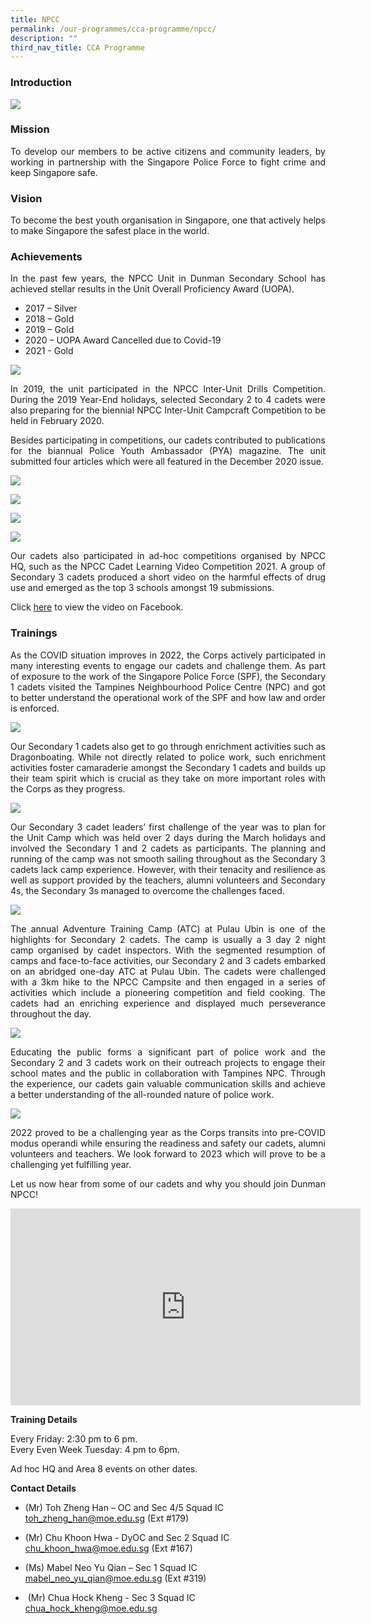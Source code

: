 ```yaml
---
title: NPCC
permalink: /our-programmes/cca-programme/npcc/
description: ""
third_nav_title: CCA Programme
---
```

### Introduction

![](/images/CCA%20Photos/NPCC/NPCC_Members_2021.jpg)

### Mission

<p style="text-align: justify;">To develop our members to be active citizens and community leaders, by working in partnership with the Singapore Police Force to fight crime and keep Singapore safe.</p>

### Vision

<p style="text-align: justify;">To become the best youth organisation in Singapore, one that actively helps to make Singapore the safest place in the world.</p>

### Achievements

<p style="text-align: justify;">In the past few years, the NPCC Unit in Dunman Secondary School has achieved stellar results in the Unit Overall Proficiency Award (UOPA).</p>

*   2017 – Silver
*   2018 – Gold
*   2019 – Gold
*   2020 – UOPA Award Cancelled due to Covid-19
*   2021 - Gold

![](/images/Student%20Development%20Programme/CCA%20Programme/Uniformed%20Groups/NPCC/UOPA_2018.jpeg)

<p style="text-align: justify;">In 2019, the unit participated in the NPCC Inter-Unit Drills Competition. During the 2019 Year-End holidays, selected Secondary 2 to 4 cadets were also preparing for the biennial NPCC Inter-Unit Campcraft Competition to be held in February 2020.</p>

<p style="text-align: justify;">Besides participating in competitions, our cadets contributed to publications for the biannual Police Youth Ambassador (PYA) magazine. The unit submitted four articles which were all featured in the December 2020 issue.</p>

![](/images/Student%20Development%20Programme/CCA%20Programme/Uniformed%20Groups/NPCC/PYAMag_2020_1.png)

![](/images/Student%20Development%20Programme/CCA%20Programme/Uniformed%20Groups/NPCC/PYAMag_2020_3.png)

![](/images/Student%20Development%20Programme/CCA%20Programme/Uniformed%20Groups/NPCC/PYAMag_2020_5.png)

![](/images/Student%20Development%20Programme/CCA%20Programme/Uniformed%20Groups/NPCC/PYAMag_2020_6.png)

<p style="text-align: justify;">Our cadets also participated in ad-hoc competitions organised by NPCC HQ, such as the NPCC Cadet Learning Video Competition 2021. A group of Secondary 3 cadets produced a short video on the harmful effects of drug use and emerged as the top 3 schools amongst 19 submissions.</p>

Click [here](https://www.facebook.com/NationalPoliceCadetCorps/videos/594713705004031) to view the video on Facebook.

### Trainings

<p style="text-align: justify;">As the COVID situation improves in 2022, the Corps actively participated in many interesting events to engage our cadets and challenge them. As part of exposure to the work of the Singapore Police Force (SPF), the Secondary 1 cadets visited the Tampines Neighbourhood Police Centre (NPC) and got to better understand the operational work of the SPF and how law and order is enforced.</p>

![](/images/CCA%20Photos/NPCC/Sec%201%20Visit%20To%20Tampines%20NPC.png)

<p style="text-align: justify;">Our Secondary 1 cadets also get to go through enrichment activities such as Dragonboating. While not directly related to police work, such enrichment activities foster camaraderie amongst the Secondary 1 cadets and builds up their team spirit which is crucial as they take on more important roles with the Corps as they progress.</p>

![](/images/CCA%20Photos/NPCC/Sec%201%20Dragonboating.jpg)

<p style="text-align: justify;">Our Secondary 3 cadet leaders’ first challenge of the year was to plan for the Unit Camp which was held over 2 days during the March holidays and involved the Secondary 1 and 2 cadets as participants. The planning and running of the camp was not smooth sailing throughout as the Secondary 3 cadets lack camp experience. However, with their tenacity and resilience as well as support provided by the teachers, alumni volunteers and Secondary 4s, the Secondary 3s managed to overcome the challenges faced.</p>

![](/images/CCA%20Photos/NPCC/UnitCamp.jpg)

<p style="text-align: justify;">The annual Adventure Training Camp (ATC) at Pulau Ubin is one of the highlights for Secondary 2 cadets. The camp is usually a 3 day 2 night camp organised by cadet inspectors. With the segmented resumption of camps and face-to-face activities, our Secondary 2 and 3 cadets embarked on an abridged one-day ATC at Pulau Ubin. The cadets were challenged with a 3km hike to the NPCC Campsite and then engaged in a series of activities which include a pioneering competition and field cooking. The cadets had an enriching experience and displayed much perseverance throughout the day.</p>

![](/images/CCA%20Photos/NPCC/ATC%201%20to%204.jpg)

<p style="text-align: justify;">Educating the public forms a significant part of police work and the Secondary 2 and 3 cadets work on their outreach projects to engage their school mates and the public in collaboration with Tampines NPC. Through the experience, our cadets gain valuable communication skills and achieve a better understanding of the all-rounded nature of police work.</p>

![](/images/CCA%20Photos/NPCC/CSSP%20&%20PYA.jpg)

<p style="text-align: justify;">2022 proved to be a challenging year as the Corps transits into pre-COVID modus operandi while ensuring the readiness and safety our cadets, alumni volunteers and teachers. We look forward to 2023 which will prove to be a challenging yet fulfilling year.</p>

<p style="text-align: justify;">Let us now hear from some of our cadets and why you should join Dunman NPCC!</p>

<p style="text-align: justify;"><iframe width="560" height="315" src="https://www.youtube.com/embed/PdUDVwzU5p0" title="YouTube video player" frameborder="0" allow="accelerometer; autoplay; clipboard-write; encrypted-media; gyroscope; picture-in-picture" allowfullscreen></iframe></p>

**Training Details**  

Every Friday: 2:30 pm to 6 pm.  
Every Even Week Tuesday: 4 pm to 6pm.

Ad hoc HQ and Area 8 events on other dates.

**Contact Details**

*   (Mr) Toh Zheng Han – OC and Sec 4/5 Squad IC
[toh\_zheng\_han@moe.edu.sg](mailto:toh_zheng_han@moe.edu.sg) (Ext #179)

*   (Mr) Chu Khoon Hwa - DyOC and Sec 2 Squad IC
[chu\_khoon\_hwa@moe.edu.sg](mailto:chu_khoon_hwa@moe.edu.sg) (Ext #167)

*   (Ms) Mabel Neo Yu Qian – Sec 1 Squad IC
[mabel\_neo\_yu\_qian@moe.edu.sg](mailto:mabel_neo_yu_qian@moe.edu.sg) (Ext #319)

*    (Mr) Chua Hock Kheng - Sec 3 Squad IC
[chua\_hock\_kheng@moe.edu.sg](mailto:chua_hock_kheng@moe.edu.sg)